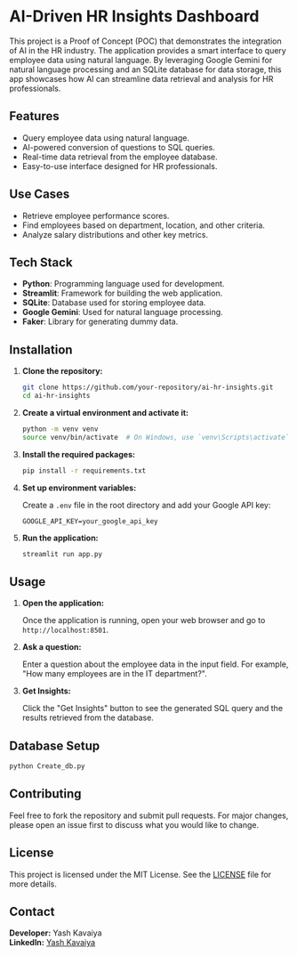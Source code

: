 
# AI-Driven HR Insights Dashboard

This project is a Proof of Concept (POC) that demonstrates the integration of AI in the HR industry. The application provides a smart interface to query employee data using natural language. By leveraging Google Gemini for natural language processing and an SQLite database for data storage, this app showcases how AI can streamline data retrieval and analysis for HR professionals.

## Features

- Query employee data using natural language.
- AI-powered conversion of questions to SQL queries.
- Real-time data retrieval from the employee database.
- Easy-to-use interface designed for HR professionals.

## Use Cases

- Retrieve employee performance scores.
- Find employees based on department, location, and other criteria.
- Analyze salary distributions and other key metrics.

## Tech Stack

- **Python**: Programming language used for development.
- **Streamlit**: Framework for building the web application.
- **SQLite**: Database used for storing employee data.
- **Google Gemini**: Used for natural language processing.
- **Faker**: Library for generating dummy data.

## Installation

1. **Clone the repository:**

    ```bash
    git clone https://github.com/your-repository/ai-hr-insights.git
    cd ai-hr-insights
    ```

2. **Create a virtual environment and activate it:**

    ```bash
    python -m venv venv
    source venv/bin/activate  # On Windows, use `venv\Scripts\activate`
    ```

3. **Install the required packages:**

    ```bash
    pip install -r requirements.txt
    ```

4. **Set up environment variables:**

    Create a `.env` file in the root directory and add your Google API key:

    ```env
    GOOGLE_API_KEY=your_google_api_key
    ```

5. **Run the application:**

    ```bash
    streamlit run app.py
    ```

## Usage

1. **Open the application:**

    Once the application is running, open your web browser and go to `http://localhost:8501`.

2. **Ask a question:**

    Enter a question about the employee data in the input field. For example, "How many employees are in the IT department?".

3. **Get Insights:**

    Click the "Get Insights" button to see the generated SQL query and the results retrieved from the database.

## Database Setup

```bash
python Create_db.py
```

## Contributing

Feel free to fork the repository and submit pull requests. For major changes, please open an issue first to discuss what you would like to change.

## License

This project is licensed under the MIT License. See the [LICENSE](LICENSE) file for more details.

## Contact

**Developer:** Yash Kavaiya  
**LinkedIn:** [Yash Kavaiya](https://www.linkedin.com/in/yashkavaiya/)
